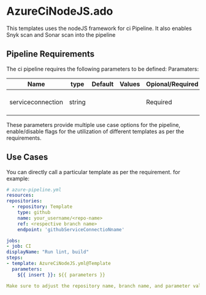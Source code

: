 # AzureCiNodeJS.ado
This templates uses the nodeJS framework for ci Pipeline. It also enables Snyk scan and Sonar scan into the pipeline

## Pipeline Requirements

The ci pipeline requires the following parameters to be defined:
Paramaters:


| Name  | type | Default | Values | Opional/Required | Comments |
| ------------- | ------------- | ------------- | ------------- | ------------- | ------------- |
| serviceconnection | string | | | Required | the service connection to be used |



These parameters provide multiple use case options for the pipeline, enable/disable flags for the utilization of different templates as per the requirements.


## Use Cases

You can directly call a particular template as per the requirement. for example: 

  ```yaml
  # azure-pipeline.yml
  resources:
  repositories:
    - repository: Template
      type: github
      name: your_username/<repo-name>
      ref: <respective branch name>
      endpoint: 'githubServiceConnectioNname'

jobs:
- job: CI
  displayName: "Run lint, build"
  steps:
  - template: AzureCiNodeJS.yml@Template
    parameters:
      ${{ insert }}: ${{ parameters }}
  
Make sure to adjust the repository name, branch name, and parameter values according to your project's requirements.

  ```

